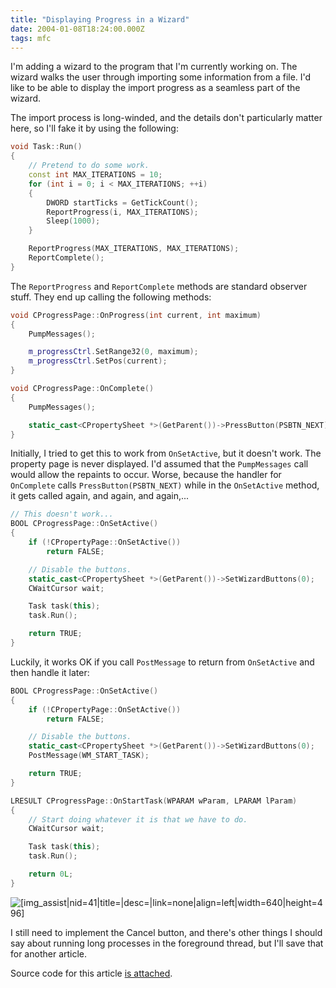 ```yaml
---
title: "Displaying Progress in a Wizard"
date: 2004-01-08T18:24:00.000Z
tags: mfc
---
```

I'm adding a wizard to the program that I'm currently working on. The wizard walks the user through importing some information from a file. I'd like to be able to display the import progress as a seamless part of the wizard.

The import process is long-winded, and the details don't particularly matter here, so I'll fake it by using the following:

```c++
void Task::Run()
{
	// Pretend to do some work.
	const int MAX_ITERATIONS = 10;
	for (int i = 0; i < MAX_ITERATIONS; ++i)
	{
		DWORD startTicks = GetTickCount();
		ReportProgress(i, MAX_ITERATIONS);
		Sleep(1000);
	}

	ReportProgress(MAX_ITERATIONS, MAX_ITERATIONS);
	ReportComplete();
}
```

The `ReportProgress` and `ReportComplete` methods are standard observer stuff. They end up calling the following methods:

```c++
void CProgressPage::OnProgress(int current, int maximum)
{
	PumpMessages();

	m_progressCtrl.SetRange32(0, maximum);
	m_progressCtrl.SetPos(current);
}

void CProgressPage::OnComplete()
{
	PumpMessages();

	static_cast<CPropertySheet *>(GetParent())->PressButton(PSBTN_NEXT);
}
```

Initially, I tried to get this to work from `OnSetActive`, but it doesn't work. The property page is never displayed. I'd assumed that the `PumpMessages` call would allow the repaints to occur. Worse, because the handler for `OnComplete` calls `PressButton(PSBTN_NEXT)` while in the `OnSetActive` method, it gets called again, and again, and again,...

```c++
// This doesn't work...
BOOL CProgressPage::OnSetActive()
{
	if (!CPropertyPage::OnSetActive())
		return FALSE;

	// Disable the buttons.
	static_cast<CPropertySheet *>(GetParent())->SetWizardButtons(0);
	CWaitCursor wait;

	Task task(this);
	task.Run();

	return TRUE;
}
```

Luckily, it works OK if you call `PostMessage` to return from `OnSetActive` and then handle it later:

```c++
BOOL CProgressPage::OnSetActive()
{
	if (!CPropertyPage::OnSetActive())
		return FALSE;

	// Disable the buttons.
	static_cast<CPropertySheet *>(GetParent())->SetWizardButtons(0);
	PostMessage(WM_START_TASK);

	return TRUE;
}

LRESULT CProgressPage::OnStartTask(WPARAM wParam, LPARAM lParam)
{
	// Start doing whatever it is that we have to do.
	CWaitCursor wait;

	Task task(this);
	task.Run();

	return 0L;
}
```

![[img_assist|nid=41|title=|desc=|link=none|align=left|width=640|height=496]](/broken-image-link)

I still need to implement the Cancel button, and there's other things I should say about running long processes in the
foreground thread, but I'll save that for another article.

Source code for this article [is attached](/no-its-not).
